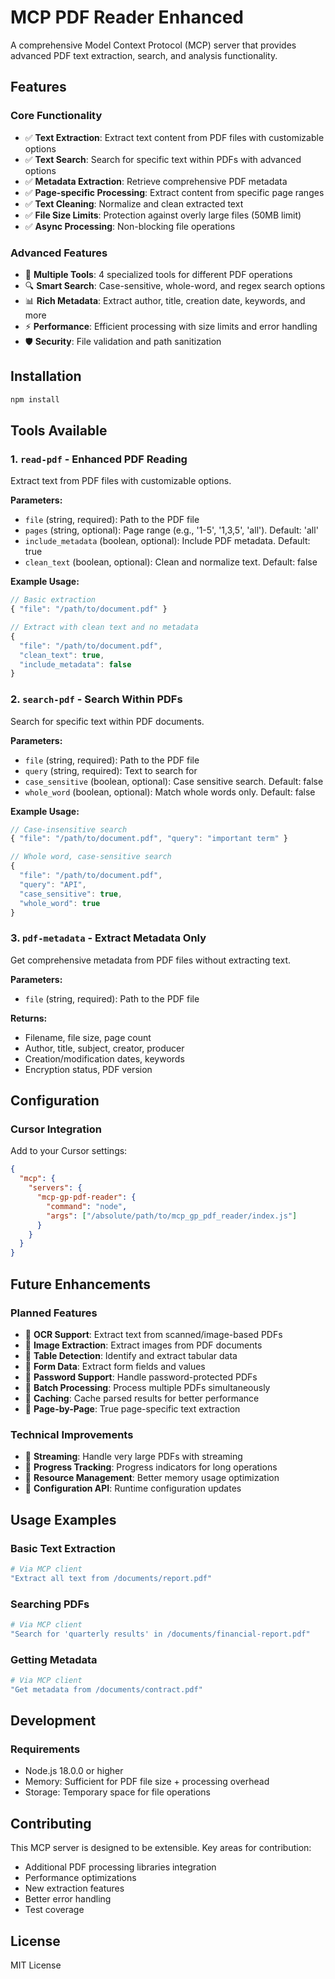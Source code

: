 # MCP PDF Reader Enhanced

A comprehensive Model Context Protocol (MCP) server that provides advanced PDF text extraction, search, and analysis functionality.

## Features

### Core Functionality
- ✅ **Text Extraction**: Extract text content from PDF files with customizable options
- ✅ **Text Search**: Search for specific text within PDFs with advanced options
- ✅ **Metadata Extraction**: Retrieve comprehensive PDF metadata
- ✅ **Page-specific Processing**: Extract content from specific page ranges
- ✅ **Text Cleaning**: Normalize and clean extracted text
- ✅ **File Size Limits**: Protection against overly large files (50MB limit)
- ✅ **Async Processing**: Non-blocking file operations

### Advanced Features
- 🔄 **Multiple Tools**: 4 specialized tools for different PDF operations
- 🔍 **Smart Search**: Case-sensitive, whole-word, and regex search options
- 📊 **Rich Metadata**: Extract author, title, creation date, keywords, and more
- ⚡ **Performance**: Efficient processing with size limits and error handling
- 🛡️ **Security**: File validation and path sanitization

## Installation

```bash
npm install
```

## Tools Available

### 1. `read-pdf` - Enhanced PDF Reading
Extract text from PDF files with customizable options.

**Parameters:**
- `file` (string, required): Path to the PDF file
- `pages` (string, optional): Page range (e.g., '1-5', '1,3,5', 'all'). Default: 'all'
- `include_metadata` (boolean, optional): Include PDF metadata. Default: true
- `clean_text` (boolean, optional): Clean and normalize text. Default: false

**Example Usage:**
```javascript
// Basic extraction
{ "file": "/path/to/document.pdf" }

// Extract with clean text and no metadata
{ 
  "file": "/path/to/document.pdf", 
  "clean_text": true, 
  "include_metadata": false 
}
```

### 2. `search-pdf` - Search Within PDFs
Search for specific text within PDF documents.

**Parameters:**
- `file` (string, required): Path to the PDF file
- `query` (string, required): Text to search for
- `case_sensitive` (boolean, optional): Case sensitive search. Default: false
- `whole_word` (boolean, optional): Match whole words only. Default: false

**Example Usage:**
```javascript
// Case-insensitive search
{ "file": "/path/to/document.pdf", "query": "important term" }

// Whole word, case-sensitive search
{ 
  "file": "/path/to/document.pdf", 
  "query": "API", 
  "case_sensitive": true, 
  "whole_word": true 
}
```

### 3. `pdf-metadata` - Extract Metadata Only
Get comprehensive metadata from PDF files without extracting text.

**Parameters:**
- `file` (string, required): Path to the PDF file

**Returns:**
- Filename, file size, page count
- Author, title, subject, creator, producer
- Creation/modification dates, keywords
- Encryption status, PDF version

## Configuration

### Cursor Integration

Add to your Cursor settings:

```json
{
  "mcp": {
    "servers": {
      "mcp-gp-pdf-reader": {
        "command": "node",
        "args": ["/absolute/path/to/mcp_gp_pdf_reader/index.js"]
      }
    }
  }
}
```

## Future Enhancements

### Planned Features
- 🔮 **OCR Support**: Extract text from scanned/image-based PDFs
- 🔮 **Image Extraction**: Extract images from PDF documents
- 🔮 **Table Detection**: Identify and extract tabular data
- 🔮 **Form Data**: Extract form fields and values
- 🔮 **Password Support**: Handle password-protected PDFs
- 🔮 **Batch Processing**: Process multiple PDFs simultaneously
- 🔮 **Caching**: Cache parsed results for better performance
- 🔮 **Page-by-Page**: True page-specific text extraction

### Technical Improvements
- 🔧 **Streaming**: Handle very large PDFs with streaming
- 🔧 **Progress Tracking**: Progress indicators for long operations
- 🔧 **Resource Management**: Better memory usage optimization
- 🔧 **Configuration API**: Runtime configuration updates

## Usage Examples

### Basic Text Extraction
```bash
# Via MCP client
"Extract all text from /documents/report.pdf"
```

### Searching PDFs
```bash
# Via MCP client  
"Search for 'quarterly results' in /documents/financial-report.pdf"
```

### Getting Metadata
```bash
# Via MCP client
"Get metadata from /documents/contract.pdf"
```

## Development

### Requirements
- Node.js 18.0.0 or higher
- Memory: Sufficient for PDF file size + processing overhead
- Storage: Temporary space for file operations

## Contributing

This MCP server is designed to be extensible. Key areas for contribution:
- Additional PDF processing libraries integration
- Performance optimizations
- New extraction features
- Better error handling
- Test coverage

## License

MIT License
